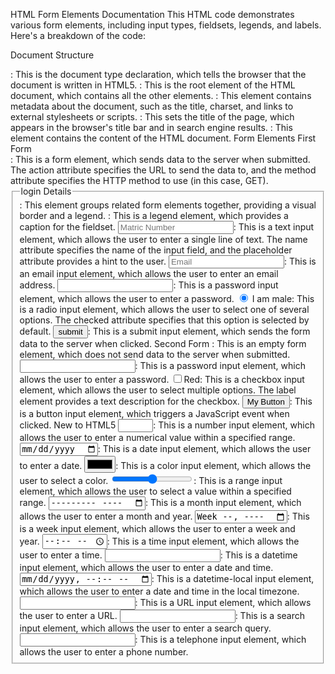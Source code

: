HTML Form Elements Documentation
This HTML code demonstrates various form elements, including input types, fieldsets, legends, and labels. Here's a breakdown of the code:

Document Structure
<!DOCTYPE html>: This is the document type declaration, which tells the browser that the document is written in HTML5.
<html>: This is the root element of the HTML document, which contains all the other elements.
<head>: This element contains metadata about the document, such as the title, charset, and links to external stylesheets or scripts.
<title>basic.html.com</title>: This sets the title of the page, which appears in the browser's title bar and in search engine results.
<body>: This element contains the content of the HTML document.
Form Elements
First Form
<form action="action.php" method="GET">: This is a form element, which sends data to the server when submitted. The action attribute specifies the URL to send the data to, and the method attribute specifies the HTTP method to use (in this case, GET).
<fieldset>: This element groups related form elements together, providing a visual border and a legend.
<legend>login Details</legend>: This is a legend element, which provides a caption for the fieldset.
<input type="text" name="matric number" placeholder="Matric Number">: This is a text input element, which allows the user to enter a single line of text. The name attribute specifies the name of the input field, and the placeholder attribute provides a hint to the user.
<input type="email" name="" placeholder="Email">: This is an email input element, which allows the user to enter an email address.
<input type="password" name="">: This is a password input element, which allows the user to enter a password.
<input type="radio" name="gender" value="male" checked> I am male: This is a radio input element, which allows the user to select one of several options. The checked attribute specifies that this option is selected by default.
<input type="submit" name="" value="submit">: This is a submit input element, which sends the form data to the server when clicked.
Second Form
<form action="">: This is an empty form element, which does not send data to the server when submitted.
<input type="password" name="">: This is a password input element, which allows the user to enter a password.
<input type="checkbox" name="color" value="red"><label for="">Red</label>: This is a checkbox input element, which allows the user to select multiple options. The label element provides a text description for the checkbox.
<input type="button" name="" value="My Button" onclick="alert('you press the button!');">: This is a button input element, which triggers a JavaScript event when clicked.
New to HTML5
<input type="number" name="" min="1" max="10">: This is a number input element, which allows the user to enter a numerical value within a specified range.
<input type="date" name="" min="2001-01-01">: This is a date input element, which allows the user to enter a date.
<input type="color" name="">: This is a color input element, which allows the user to select a color.
<input type="range" name="" min="1" max="100">: This is a range input element, which allows the user to select a value within a specified range.
<input type="month" name="">: This is a month input element, which allows the user to enter a month and year.
<input type="week" name="">: This is a week input element, which allows the user to enter a week and year.
<input type="time" name="">: This is a time input element, which allows the user to enter a time.
<input type="datetime" name="">: This is a datetime input element, which allows the user to enter a date and time.
<input type="datetime-local" name="">: This is a datetime-local input element, which allows the user to enter a date and time in the local timezone.
<input type="url" name="">: This is a URL input element, which allows the user to enter a URL.
<input type="search" name="">: This is a search input element, which allows the user to enter a search query.
<input type="tel" name="">: This is a telephone input element, which allows the user to enter a phone number.
